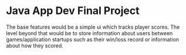 # Java App Dev Final Project

The base features would be a simple ui which tracks player scores. The level beyond that would be to store information about users between games/application startups such as their win/loss record or information about how they scored.